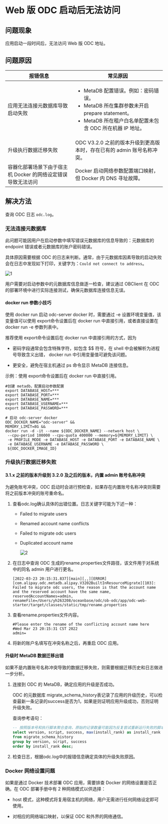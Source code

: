 Web 版 ODC 启动后无法访问 
======================================

问题现象
---------------------

应用启动一段时间后，无法访问 Web 版 ODC 地址。

问题原因 
-------------------------

| **报错信息**                           | **常见原因**    |
|------------------------------------|---------------------------------------------------------------------------------------------------------------------------------------------------------------------------------------------------------------------------|
| 应用无法连接元数据库导致启动失败                   | <ul><li>MetaDB 配置错误。例如：密码错误。</li><li>MetaDB 所在集群参数未开启 prepare statement。</li><li>MetaDB 所在租户白名单配置未包含 ODC 所在机器 IP 地址。</li></ul> |
| 升级执行数据迁移失败                         | ODC V3.2.0 之前的版本升级到更高版本时，存在已有的 admin 账号名称冲突。 |
| 容器化部署场景下由于宿主机 Docker 的网络设定错误导致无法访问 |Docker 启动网络参数配置端口映射，但 Docker 内 DNS 寻址故障。|

解决方法
---------------------

查询 ODC 日志 `odc.log`。

### 无法连接元数据库 

此问题可能因用户在启动参数中填写错误元数据库的信息导致的：元数据库的 endpoint 错误或者元数据库的账户密码错误。

具体原因需要根据 ODC 的日志来判断。通常，由于元数据库因素导致的启动失败会在日志中发现如下打印，关键字为：`Could not connect to address`。

![1](https://obbusiness-private.oss-cn-shanghai.aliyuncs.com/doc/img/odc/KB/3.common-troubleshooting/1.deployment-upgrade/1.web-odc-cannot-be-accessed-after-startup/1.png)

用户需要对启动参数中的元数据库信息做逐一检查，建议通过 OBClient 在 ODC 的部署环境中进行实际连接测试，确保元数据库连接信息无误。

#### docker run 参数小技巧

使用 docker run 启动 odc-server docker 时，需要通过 -e 设置环境变量值，该变量值可以使用 export命令设置后在 docker run 中直接引用，或者直接设置在 docker run -e 参数列表中。

推荐使用 export命令设置后在 docker run 中直接引用的方式，因为

* 密码字段通常会包含特殊字符，如包含 $$ 符号，在 shell 中会被解析为进程号导致含义出错， docker run 中引用变量值可避免该问题。

* 更安全，避免在宿主机通过 ps 命令显示 MetaDB 连接信息。

示例：使用 export命令设置后在 docker run 中直接引用。

```shell
#创建 metadb，配置启动参数配置
export DATABASE_HOST=***
export DATABASE_PORT=***
export DATABASE_NAME=***
export DATABASE_USERNAME=***
export DATABASE_PASSWORD=***

# 启动 odc-server docker
ODC_DOCKER_NAME="odc-server" &&
MEMORY_LIMIT=8G &&
docker run -d -it --name ${ODC_DOCKER_NAME} --network host \
 --cpu-period 100000 --cpu-quota 400000 --memory=${MEMORY_LIMIT} \
 -e PROFILE_MODE -e DATABASE_HOST -e DATABASE_PORT -e DATABASE_NAME \
 -e DATABASE_USERNAME -e DATABASE_PASSWORD \
 ${ODC_DOCKER_IMAGE_ID}
```

### 升级执行数据迁移失败

#### 3.1.x 之前的版本升级到 3.2.0 及之后的版本，内置 admin 账号名称冲突

为避免账号冲突，ODC 启动时会进行预检查，如果存在内置账号名称冲突则需要将之前版本冲突的账号重命名。

1. 查看odc.log确认具体的出错位置。日志关键字可能为下述一种：

   * Failed to migrate users

   * Renamed account name conflicts

   * Failed to migrate odc users

   * Duplicated account name

      ![2](https://obbusiness-private.oss-cn-shanghai.aliyuncs.com/doc/img/odc/KB/3.common-troubleshooting/1.deployment-upgrade/1.web-odc-cannot-be-accessed-after-startup/2.png)

2. 在日志中查询 ODC 生成的rename.properties文件路径，该文件用于对系统中的同名 admin 用户进行更名。

   ```shell
   [2022-03-23 20:15:31.837][main][,,][ERROR][com.alipay.odc.metadb.alipay.V3202BuiltInResourceMigrate][103]: Failed to migrate odc users, the reason is that the account name and the reserved account have the same name, reservedAccountNames=admin, renameFile=/Users/yh263208/oceanbase/odc/ob-odc/app/odc-web-starter/target/classes/static/tmp/rename.properties
   ```

3. 查看rename.properties文件内容。

   ```plaintext
   #Please enter the rename of the conflicting account name here
   #Wed Mar 23 20:15:31 CST 2022
   admin=
   ```

4. 将新的账户名填写在冲突名称之后，再重启 ODC 应用。

#### 升级时 MetaDB 数据迁移出错

如果不是内置账号名称冲突导致的数据迁移失败，则需要根据迁移历史和日志做进一步分析。

1. 连接到 ODC 的 MetaDB，确定应用的升级是否成功。

   ODC 的元数据库 migrate_schema_history表记录了应用的升级历史，可以检查最新一条记录的success是否为1，如果是则证明应用升级成功，否则证明升级失败。

   查询参考语句：

   ```sql
   -- 按照版本号和执行脚本聚合查询，原始的记录数量可能因为反复尝试重新运行失败的脚本而较多
   select version, script, success, max(install_rank) as install_rank
   from migrate_schema_history
   group by version, script, success
   order by install_rank desc;
   ```

2. 检查日志，根据odc.log中的报错信息确定具体的升级失败原因。

### Docker 网络设置问题 

如果是通过 Docker 技术部署 ODC 应用，需要排查 Docker 的网络设置是否正确。在 ODC 部署手册中有 2 种网络模式以供选择：

* host 模式，这种模式将复用宿主机的网络，用户无需进行任何网络设定即可使用。

* 对相应的网络端口映射，以保证 ODC 和外界的网络通信。
